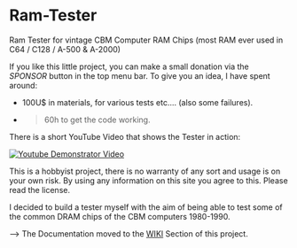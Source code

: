 # Ram-Tester
Ram Tester for vintage CBM Computer RAM Chips (most RAM ever used in C64 / C128 / A-500 & A-2000)

If you like this little project, you can make a small donation via the *SPONSOR* button in the top menu bar. To give you an idea, I have spent around:
- 100U$ in materials, for various tests etc.... (also some failures).
- >60h to get the code working. 

There is a short YouTube Video that shows the Tester in action:

[![Youtube Demonstrator Video](https://img.youtube.com/vi/9TBlnfiTfQk/0.jpg)](https://www.youtube.com/watch?v=9TBlnfiTfQk "Demonstration")

This is a hobbyist project, there is no warranty of any sort and usage is on your own risk. By using any information on this site you agree to this. Please read the license.

I decided to build a tester myself with the aim of being able to test some of the common DRAM chips of the CBM computers 1980-1990.

--> The Documentation moved to the [WIKI](https://github.com/tops4u/Ram-Tester/wiki) Section of this project. 
